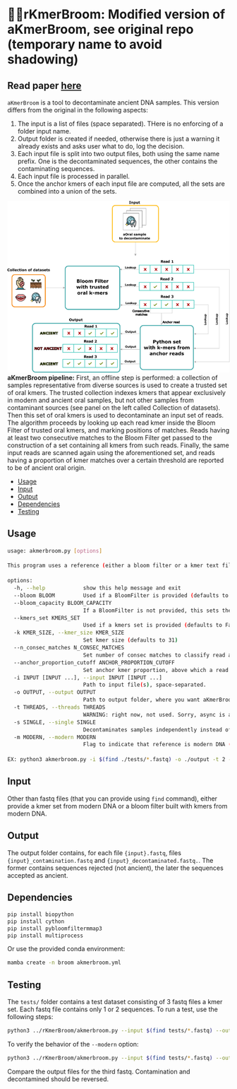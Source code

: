 # 🧹🦷rKmerBroom: Modified version of aKmerBroom, see original repo (temporary name to avoid shadowing)
## Read paper [here](https://www.cell.com/iscience/pdf/S2589-0042(23)02134-X.pdf)

`aKmerBroom` is a tool to decontaminate ancient DNA samples. This version differs from the original in the following aspects:
1. The input is a list of files (space separated). THere is no enforcing of a folder input name.
2. Output folder is created if needed, otherwise there is just a warning it already exists and asks user what to do, log the decision.
3. Each input file is split into two output files, both using the same name prefix. One is the decontaminated sequences, the other contains the contaminating sequences.
4. Each input file is processed in parallel.
5. Once the anchor kmers of each input file are computed, all the sets are combined into a union of the sets.

![pipeline_svg.png](https://raw.githubusercontent.com/CamilaDuitama/aKmerBroom/main/pipeline_svg.png)**aKmerBroom pipeline:** First, an offline step is performed: a collection of samples representative from diverse sources is used to create a trusted set of oral kmers. The trusted collection indexes kmers that appear exclusively in modern and ancient oral samples, but not other samples from contaminant sources (see panel on the left called Collection of datasets). Then this set of oral kmers is used to decontaminate an input set of reads. The algorithm proceeds by looking up each read kmer inside the Bloom Filter of trusted oral kmers, and marking positions of matches. Reads having at least two consecutive matches to the Bloom Filter get passed to the construction of a set containing all kmers from such reads. Finally, the same input reads are scanned again using the aforementioned set, and reads having a proportion of kmer matches over a certain threshold are reported to be of ancient oral origin.

+ [Usage](#Usage)
+ [Input](#Input)
+ [Output](#Output)
+ [Dependencies](#Dependencies)
+ [Testing](#Testing)

## Usage
```bash
usage: akmerbroom.py [options]

This program uses a reference (either a bloom filter or a kmer text file) to recognise targeted DNA (ancient or modern) reads to separate ancient DNA from modern DNA. aDNA will be stored in a "decontaminated" file and the modern DNA in the "contamination" for each sample.

options:
  -h, --help            show this help message and exit
  --bloom BLOOM         Used if a BloomFilter is provided (defaults to False)
  --bloom_capacity BLOOM_CAPACITY
                        If a BloomFilter is not provided, this sets the capacity of the bloom filter. This should be greater than the number of distinct kmers in the input file. Default to 2 billion.
  --kmers_set KMERS_SET
                        Used if a kmers set is provided (defaults to False).
  -k KMER_SIZE, --kmer_size KMER_SIZE
                        Set kmer size (defaults to 31)
  --n_consec_matches N_CONSEC_MATCHES
                        Set number of consec matches to classify read as anchor read, (defaults to 2).
  --anchor_proportion_cutoff ANCHOR_PROPORTION_CUTOFF
                        Set anchor kmer proportion, above which a read is classified as modern/ancient (defaults to 0.5)
  -i INPUT [INPUT ...], --input INPUT [INPUT ...]
                        Path to input file(s), space-separated.
  -o OUTPUT, --output OUTPUT
                        Path to output folder, where you want aKmerBroom to write the results.
  -t THREADS, --threads THREADS
                        WARNING: right now, not used. Sorry, async is a pain. Number of threads to use, default to 1.
  -s SINGLE, --single SINGLE
                        Decontaminates samples independently instead of pooling k-mers from multi-samples for decontamination.
  -m MODERN, --modern MODERN
                        Flag to indicate that reference is modern DNA (defaults to False).

EX: python3 akmerbroom.py -i $(find ./tests/*.fastq) -o ./output -t 2 --kmers_set kmers.txt
```

## Input

Other than fastq files (that you can provide using `find` command), either provide a kmer set from modern DNA or a bloom filter built with kmers from modern DNA.

## Output 

The output folder contains, for each file `{input}.fastq`, files `{input}_contamination.fastq` and `{input}_decontaminated.fastq.`.
The former contains sequences rejected (not ancient), the later the sequences accepted as ancient.

## Dependencies
```
pip install biopython
pip install cython
pip install pybloomfiltermmap3
pip install multiprocess
```

Or use the provided conda environment:
```bash
mamba create -n broom akmerbroom.yml
```

## Testing
The `tests/` folder contains a test dataset consisting of 3 fastq files a kmer set. Each fastq file contains only 1 or 2 sequences.
To run a test, use the following steps:

```bash
python3 ../rKmerBroom/akmerbroom.py --input $(find tests/*.fastq) --output ./output/ --kmers_set tests/kmer_set.txt 
```
To verify the behavior of the `--modern` option:
```bash
python3 ../rKmerBroom/akmerbroom.py --input $(find tests/*.fastq) --output ./output_modern/ --kmers_set tests/kmer_set.txt --modern 1
```
Compare the output files for the third fastq. Contamination and decontamined should be reversed.

